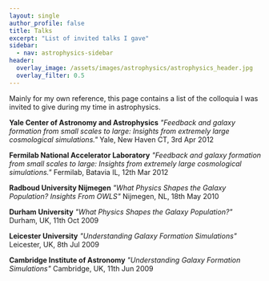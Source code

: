 ```yaml
---
layout: single
author_profile: false
title: Talks
excerpt: "List of invited talks I gave"
sidebar:
  - nav: astrophysics-sidebar
header:
  overlay_image: /assets/images/astrophysics/astrophysics_header.jpg
  overlay_filter: 0.5
---
```


Mainly for my own reference, this page contains a list of the colloquia I was invited to give during my time in astrophysics.

**Yale Center of Astronomy and Astrophysics**
*"Feedback and galaxy formation from small scales to large: Insights from extremely large cosmological simulations."*
Yale, New Haven CT, 3rd Apr 2012

**Fermilab National Accelerator Laboratory**
*"Feedback and galaxy formation from small scales to large: Insights from extremely large cosmological simulations."*
Fermilab, Batavia IL, 12th Mar 2012

**Radboud University Nijmegen**
*"What Physics Shapes the Galaxy Population? Insights From OWLS"*
Nijmegen, NL, 18th May 2010

**Durham University**
*"What Physics Shapes the Galaxy Population?"*
Durham, UK, 11th Oct 2009

**Leicester University**
*"Understanding Galaxy Formation Simulations"*
Leicester, UK, 8th Jul 2009

**Cambridge Institute of Astronomy**
*"Understanding Galaxy Formation Simulations"*
Cambridge, UK, 11th Jun 2009
